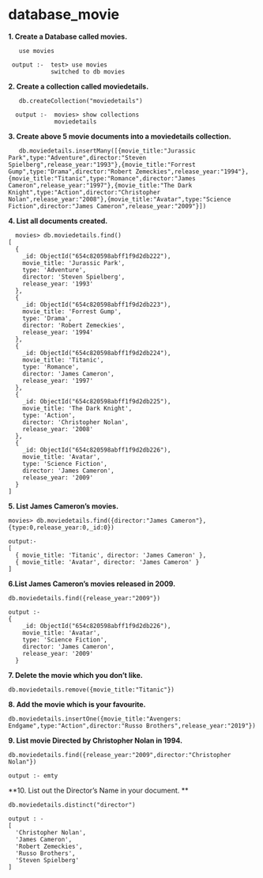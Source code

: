 # database_movie

**1. Create a Database called movies.**
```
   use movies

 output :-  test> use movies
            switched to db movies
```
**2.  Create a collection called moviedetails.**
```
   db.createCollection("moviedetails")

  output :-  movies> show collections
             moviedetails
```
**3. Create above 5 movie documents into a moviedetails collection.**
```
   db.moviedetails.insertMany([{movie_title:"Jurassic Park",type:"Adventure",director:"Steven Spielberg",release_year:"1993"},{movie_title:"Forrest Gump",type:"Drama",director:"Robert Zemeckies",release_year:"1994"},{movie_title:"Titanic",type:"Romance",director:"James Cameron",release_year:"1997"},{movie_title:"The Dark Knight",type:"Action",director:"Christopher Nolan",release_year:"2008"},{movie_title:"Avatar",type:"Science Fiction",director:"James Cameron",release_year:"2009"}])
```
**4. List all documents created.**
```
  movies> db.moviedetails.find()
[
  {
    _id: ObjectId("654c820598abff1f9d2db222"),
    movie_title: 'Jurassic Park',
    type: 'Adventure',
    director: 'Steven Spielberg',
    release_year: '1993'
  },
  {
    _id: ObjectId("654c820598abff1f9d2db223"),
    movie_title: 'Forrest Gump',
    type: 'Drama',
    director: 'Robert Zemeckies',
    release_year: '1994'
  },
  {
    _id: ObjectId("654c820598abff1f9d2db224"),
    movie_title: 'Titanic',
    type: 'Romance',
    director: 'James Cameron',
    release_year: '1997'
  },
  {
    _id: ObjectId("654c820598abff1f9d2db225"),
    movie_title: 'The Dark Knight',
    type: 'Action',
    director: 'Christopher Nolan',
    release_year: '2008'
  },
  {
    _id: ObjectId("654c820598abff1f9d2db226"),
    movie_title: 'Avatar',
    type: 'Science Fiction',
    director: 'James Cameron',
    release_year: '2009'
  }
]
```
**5. List James Cameron’s movies.**
```
movies> db.moviedetails.find({director:"James Cameron"},{type:0,release_year:0,_id:0})

output:-
[
  { movie_title: 'Titanic', director: 'James Cameron' },
  { movie_title: 'Avatar', director: 'James Cameron' }
]
```
**6.List  James Cameron’s movies released in 2009.**
```
db.moviedetails.find({release_year:"2009"})

output :- 
{
    _id: ObjectId("654c820598abff1f9d2db226"),
    movie_title: 'Avatar',
    type: 'Science Fiction',
    director: 'James Cameron',
    release_year: '2009'
  }
```
**7. Delete the movie which you don’t like.**
```
db.moviedetails.remove({movie_title:"Titanic"})
```

**8. Add the movie which is your favourite.**
```
db.moviedetails.insertOne({movie_title:"Avengers: Endgame",type:"Action",director:"Russo Brothers",release_year:"2019"})
```

**9. List movie Directed  by Christopher Nolan in 1994.**
```
db.moviedetails.find({release_year:"2009",director:"Christopher Nolan"})

output :- emty
```

**10. List out the Director’s Name in your document. **
```
db.moviedetails.distinct("director")

output : - 
[
  'Christopher Nolan',
  'James Cameron',
  'Robert Zemeckies',
  'Russo Brothers',
  'Steven Spielberg'
]
```

   
